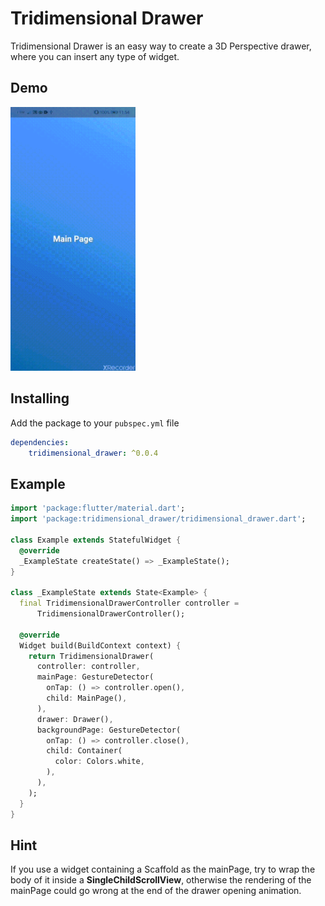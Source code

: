 # Tridimensional Drawer

Tridimensional Drawer is an easy way to create a 3D Perspective drawer, where you can insert any type of widget.

## Demo

<img src="https://github.com/CarmineToriello95/tridimensional_drawer/raw/master/assets/tridimensional_drawer.gif" alt="drawing" width="200"/>

## Installing
Add the package to your ```pubspec.yml``` file

```yaml
dependencies:
    tridimensional_drawer: ^0.0.4
```

## Example

```dart
import 'package:flutter/material.dart';
import 'package:tridimensional_drawer/tridimensional_drawer.dart';

class Example extends StatefulWidget {
  @override
  _ExampleState createState() => _ExampleState();
}

class _ExampleState extends State<Example> {
  final TridimensionalDrawerController controller =
      TridimensionalDrawerController();

  @override
  Widget build(BuildContext context) {
    return TridimensionalDrawer(
      controller: controller,
      mainPage: GestureDetector(
        onTap: () => controller.open(),
        child: MainPage(),
      ),
      drawer: Drawer(),
      backgroundPage: GestureDetector(
        onTap: () => controller.close(),
        child: Container(
          color: Colors.white,
        ),
      ),
    );
  }
}
```

## Hint
If you use a widget containing a Scaffold as the mainPage, try to wrap the body of it inside a **SingleChildScrollView**, otherwise the rendering of the mainPage could go wrong at the end of the drawer opening animation. 




